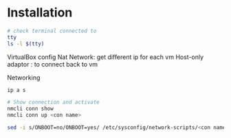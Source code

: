 # Installation

```bash
# check terminal connected to
tty
ls -l $(tty)
```

VirtualBox config
Nat Network: get different ip for each vm
Host-only adaptor : to connect back to vm

Networking
```bash
ip a s

# Show connection and activate
nmcli conn show
nmcli conn up <con name>

sed -i s/ONBOOT=no/ONBOOT=yes/ /etc/sysconfig/network-scripts/<con name>
```
